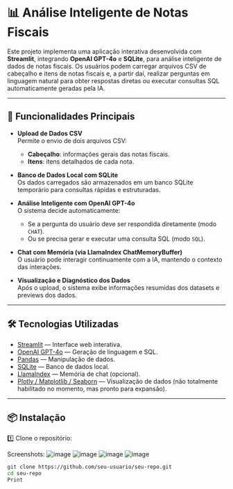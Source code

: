 # 📊 Análise Inteligente de Notas Fiscais

Este projeto implementa uma aplicação interativa desenvolvida com **Streamlit**, integrando **OpenAI GPT-4o** e **SQLite**, para análise inteligente de dados de notas fiscais. Os usuários podem carregar arquivos CSV de cabeçalho e itens de notas fiscais e, a partir daí, realizar perguntas em linguagem natural para obter respostas diretas ou executar consultas SQL automaticamente geradas pela IA.

---

## 🚀 Funcionalidades Principais

- **Upload de Dados CSV**  
  Permite o envio de dois arquivos CSV:
  - **Cabeçalho**: informações gerais das notas fiscais.
  - **Itens**: itens detalhados de cada nota.

- **Banco de Dados Local com SQLite**  
  Os dados carregados são armazenados em um banco SQLite temporário para consultas rápidas e estruturadas.

- **Análise Inteligente com OpenAI GPT-4o**  
  O sistema decide automaticamente:
  - Se a pergunta do usuário deve ser respondida diretamente (modo `CHAT`).
  - Ou se precisa gerar e executar uma consulta SQL (modo `SQL`).

- **Chat com Memória (via LlamaIndex ChatMemoryBuffer)**  
  O usuário pode interagir continuamente com a IA, mantendo o contexto das interações.

- **Visualização e Diagnóstico dos Dados**  
  Após o upload, o sistema exibe informações resumidas dos datasets e previews dos dados.

---

## 🛠️ Tecnologias Utilizadas

- [Streamlit](https://streamlit.io/) — Interface web interativa.
- [OpenAI GPT-4o](https://platform.openai.com/docs/) — Geração de linguagem e SQL.
- [Pandas](https://pandas.pydata.org/) — Manipulação de dados.
- [SQLite](https://www.sqlite.org/) — Banco de dados local.
- [LlamaIndex](https://llamaindex.ai/) — Memória de chat (opcional).
- [Plotly / Matplotlib / Seaborn](https://plotly.com/python/) — Visualização de dados (não totalmente habilitado no momento, mas pronto para expansão).

---

## 📦 Instalação

1️⃣ Clone o repositório:



Screenshots:
![image](https://github.com/user-attachments/assets/b4c25da0-bfa4-4f49-885f-96d6594c3140)
![image](https://github.com/user-attachments/assets/cc60f648-fd89-4d23-a616-bc08559eefc7)
![image](https://github.com/user-attachments/assets/3a07c5bb-74d3-4236-a67b-21654d9f56ef)
![image](https://github.com/user-attachments/assets/d73357aa-580c-4f4e-b161-94dd35ba972c)




```bash
git clone https://github.com/seu-usuario/seu-repo.git
cd seu-repo
Print
